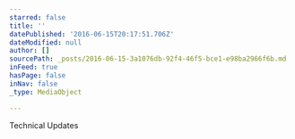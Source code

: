 ```yaml
---
starred: false
title: ''
datePublished: '2016-06-15T20:17:51.706Z'
dateModified: null
author: []
sourcePath: _posts/2016-06-15-3a1076db-92f4-46f5-bce1-e98ba2966f6b.md
inFeed: true
hasPage: false
inNav: false
_type: MediaObject

---
```

Technical Updates